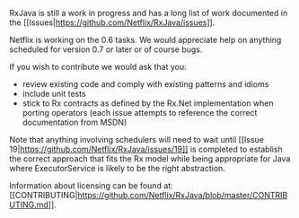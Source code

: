 RxJava is still a work in progress and has a long list of work documented in the [[Issues|https://github.com/Netflix/RxJava/issues]].

Netflix is working on the 0.6 tasks. We would appreciate help on anything scheduled for version 0.7 or later or of course bugs.

If you wish to contribute we would ask that you:

- review existing code and comply with existing patterns and idioms
- include unit tests
- stick to Rx contracts as defined by the Rx.Net implementation when porting operators (each issue attempts to reference the correct documentation from MSDN)

Note that anything involving schedulers will need to wait until [[Issue 19|https://github.com/Netflix/RxJava/issues/19]] is completed to establish the correct approach that fits the Rx model while being appropriate for Java where ExecutorService is likely to be the right abstraction.

Information about licensing can be found at: [[CONTRIBUTING|https://github.com/Netflix/RxJava/blob/master/CONTRIBUTING.md]].
